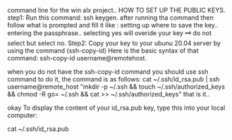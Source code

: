 command line for the win alx project.. 
	HOW TO SET UP THE PUBLIC KEYS.
 step1: Run this command: ssh keygen.
after running tha command then follow what is prompted and fill it like :
  setting up where to save the key..
  entering the passphrase..
  selecting yes will overide your key 🗝 do not select but select no.
 Step2: Copy your key to your ubunu 20.04 server by using the command (ssh-copy-id)
  Here is the basic syntax of that command:
	ssh-copy-id username@remotehost.

when you do not have the ssh-copy-id command you should use ssh command to do it, the command is as follows:
cat ~/.ssh/id_rsa.pub | ssh username@remote_host "mkdir -p ~/.ssh && touch ~/.ssh/authorized_keys && chmod -R go= ~/.ssh && cat >> ~/.ssh/authorized_keys"  that is it..

okay To display the content of your id_rsa.pub key, type this into your local computer:

cat ~/.ssh/id_rsa.pub
